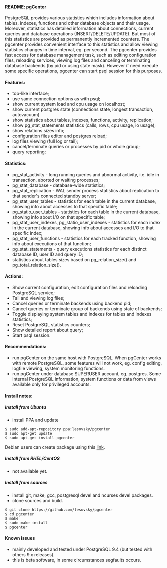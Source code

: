 #### README: pgCenter

PostgreSQL provides various statistics which includes information about tables, indexes, functions and other database objects and their usage. Moreover, statistics has detailed information about connections, current queries and database operations (INSERT/DELETE/UPDATE). But most of this statistics are  provided as permanently incremented counters. The pgcenter provides convenient interface to this statistics and allow viewing statistics changes in time interval, eg. per second. The pgcenter provides fast access for database management task, such as editing configuration files, reloading services, viewing log files and canceling or terminating database backends (by pid or using state mask). However if need execute some specific operations, pgcenter can start psql session for this purposes.

#### Features:
- top-like interface;
- use same connection options as with psql;
- show current system load and cpu usage on localhost;
- show current postgres state (connections state, longest transaction, autovacuum)
- show statistics about tables, indexes, functions, activity, replication;
- show pg_stat_statements statistics (calls, rows, cpu usage, io usage);
- show relations sizes info;
- configuration files editor and postgres reload;
- log files viewing (full log or tail);
- cancel/terminate queries or processes by pid or whole group;
- query reporting;

#### Statistics:
- pg_stat_activity - long running queries and abnormal activity, i.e. idle in transaction, aborted or waiting processes;
- pg_stat_database - database-wide statistics;
- pg_stat_replication - WAL sender process statistics about replication to that sender's connected standby server;
- pg_stat_user_tables - statistics for each table in the current database, showing info about accesses to that specific table;
- pg_statio_user_tables - statistics for each table in the current database, showing info about I/O on that specific table;
- pg_stat_user_indexes, pg_statio_user_indexes - statistics for each index in the current database, showing info about accesses and I/O to that specific index;
- pg_stat_user_functions -  statistics for each tracked function, showing info about executions of that function;
- pg_stat_statements - query executions statistics for each distinct database ID, user ID and query ID;
- statistics about tables sizes based on pg_relation_size() and pg_total_relation_size().

#### Actions:
- Show current configuration, edit configuration files and reloading PostgreSQL service;
- Tail and viewing log files;
- Cancel queries or terminate backends using backend pid;
- Cancel queries or terminate group of backends using state of backends;
- Toggle displaying system tables and indexes for tables and indexes statistics;
- Reset PostgreSQL statistics counters;
- Show detailed report about query;
- Start psql session.

#### Recommendations:
- run pgCenter on the same host with PostgreSQL. When pgCenter works with remote PostgreSQL, some features will not work, eg. config editing, logfile viewing, system monitoring functions.
- run pgCenter under database SUPERUSER account, eg. postgres. Some internal PostgreSQL information, system functions or data from views available only for privileged accounts.

#### Install notes:

##### Install from Ubuntu
- install PPA and update
```
$ sudo add-apt-repository ppa:lesovsky/pgcenter
$ sudo apt-get update
$ sudo apt-get install pgcenter
```
Debian users can create package using this [link](https://wiki.debian.org/CreatePackageFromPPA).

##### Install from RHEL/CentOS
- not available yet.

##### Install from sources
- install git, make, gcc, postgresql devel and ncurses devel packages.
- clone sources and build.
```
$ git clone https://github.com/lesovsky/pgcenter
$ cd pgcenter
$ make
$ sudo make install
$ pgcenter
```

#### Known issues
- mainly developed and tested under PostgreSQL 9.4 (but tested with others 9.x releases).
- this is beta software, in some circumstances segfaults occurs.
